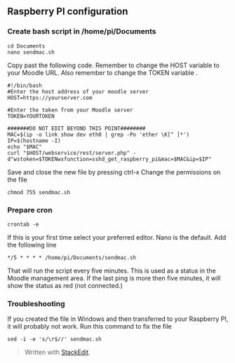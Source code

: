 ## Raspberry PI configuration

### Create bash script in /home/pi/Documents

    cd Documents
    nano sendmac.sh
Copy past the following code. Remember to change the HOST variable to your Moodle URL. Also remember to change the TOKEN variable .

    #!/bin/bash
    #Enter the host address of your moodle server
    HOST=https://yourserver.com
    
    #Enter the token from your Moodle server
    TOKEN=YOURTOKEN
    
    #######DO NOT EDIT BEYOND THIS POINT########
    MAC=$(ip -o link show dev eth0 | grep -Po 'ether \K[^ ]*')
    IP=$(hostname -I)
    echo "$MAC"
    curl "$HOST/webservice/rest/server.php" -d"wstoken=$TOKENwsfunction=sshd_get_raspberry_pi&mac=$MAC&ip=$IP"
Save and close the new file by pressing ctrl-x
Change the permissions on the file

    chmod 755 sendmac.sh
### Prepare cron

    crontab -e
If this is your first time select your preferred editor. Nano is the default.
Add the following line

    */5 * * * * /home/pi/Documents/sendmac.sh

That will run the script every five minutes. This is used as a status in the Moodle management area. If the last ping is more then five minutes, it will show the status as red (not connected.)
 

### Troubleshooting
If you created the file in Windows and then transferred to your Raspberry PI, it will probably not work. Run this command to fix the file

    sed -i -e 's/\r$//' sendmac.sh


> Written with [StackEdit](https://stackedit.io/).

